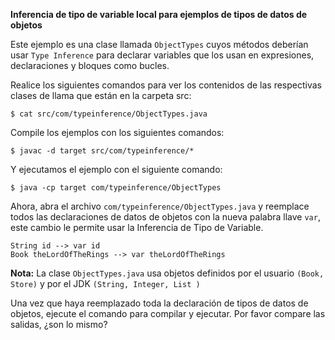 **Inferencia de tipo de variable local para ejemplos de tipos de datos de objetos**

Este ejemplo es una clase llamada `ObjectTypes` cuyos métodos deberían usar
`Type Inference` para declarar variables que los usan en expresiones, declaraciones y bloques como bucles.


Realice los siguientes comandos para ver los contenidos de las respectivas clases de llama que están en la carpeta src:

    $ cat src/com/typeinference/ObjectTypes.java

Compile los ejemplos con los siguientes comandos:

    $ javac -d target src/com/typeinference/*

Y ejecutamos el ejemplo con el siguiente comando:

    $ java -cp target com/typeinference/ObjectTypes
    
Ahora, abra el archivo `com/typeinference/ObjectTypes.java` y reemplace todos las declaraciones de datos de objetos con la nueva palabra llave `var`, este cambio le permite usar la Inferencia de Tipo de Variable.

    String id --> var id
    Book theLordOfTheRings --> var theLordOfTheRings
 
**Nota:** La clase `ObjectTypes.java` usa objetos definidos por el usuario `(Book, Store)` y por el JDK `(String, Integer, List )` 

Una vez que haya reemplazado toda la declaración de tipos de datos de objetos, ejecute el comando para compilar y ejecutar. Por favor compare las salidas, ¿son lo mismo?
